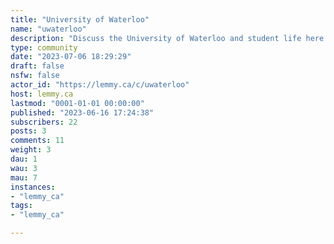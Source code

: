 ```yaml
---
title: "University of Waterloo" 
name: "uwaterloo"
description: "Discuss the University of Waterloo and student life here! "
type: community
date: "2023-07-06 18:29:29"
draft: false
nsfw: false
actor_id: "https://lemmy.ca/c/uwaterloo"
host: lemmy.ca
lastmod: "0001-01-01 00:00:00"
published: "2023-06-16 17:24:38"
subscribers: 22
posts: 3
comments: 11
weight: 3
dau: 1
wau: 3
mau: 7
instances:
- "lemmy_ca"
tags: 
- "lemmy_ca"

---
```

